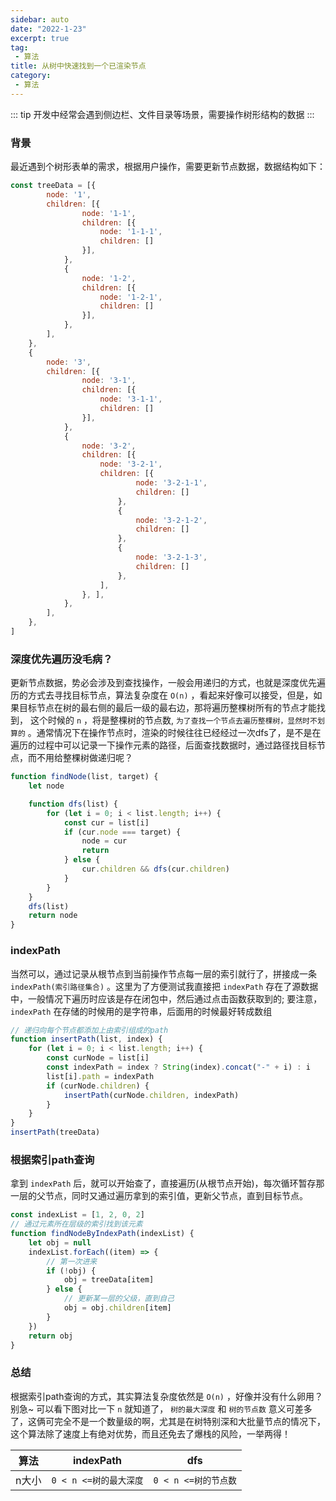 ```yaml
---
sidebar: auto
date: "2022-1-23"
excerpt: true
tag:
 - 算法
title: 从树中快速找到一个已渲染节点
category: 
 - 算法
---
```

::: tip 
开发中经常会遇到侧边栏、文件目录等场景，需要操作树形结构的数据
:::
 <!-- more -->

### 背景

最近遇到个树形表单的需求，根据用户操作，需要更新节点数据，数据结构如下：

```js
const treeData = [{
        node: '1',
        children: [{
                node: '1-1',
                children: [{
                    node: '1-1-1',
                    children: []
                }],
            },
            {
                node: '1-2',
                children: [{
                    node: '1-2-1',
                    children: []
                }],
            },
        ],
    },
    {
        node: '3',
        children: [{
                node: '3-1',
                children: [{
                    node: '3-1-1',
                    children: []
                }],
            },
            {
                node: '3-2',
                children: [{
                    node: '3-2-1',
                    children: [{
                            node: '3-2-1-1',
                            children: []
                        },
                        {
                            node: '3-2-1-2',
                            children: []
                        },
                        {
                            node: '3-2-1-3',
                            children: []
                        },
                    ],
                }, ],
            },
        ],
    },
]
```

### 深度优先遍历没毛病？

更新节点数据，势必会涉及到查找操作，一般会用递归的方式，也就是深度优先遍历的方式去寻找目标节点，算法复杂度在 `O(n)` ，看起来好像可以接受，但是，如果目标节点在树的最右侧的最后一级的最右边，那将遍历整棵树所有的节点才能找到， 这个时候的 ` n ` ，将是整棵树的节点数, `为了查找一个节点去遍历整棵树，显然时不划算的` 。通常情况下在操作节点时，渲染的时候往往已经经过一次dfs了，是不是在遍历的过程中可以记录一下操作元素的路径，后面查找数据时，通过路径找目标节点，而不用给整棵树做递归呢？

```js
function findNode(list, target) {
    let node

    function dfs(list) {
        for (let i = 0; i < list.length; i++) {
            const cur = list[i]
            if (cur.node === target) {
                node = cur
                return
            } else {
                cur.children && dfs(cur.children)
            }
        }
    }
    dfs(list)
    return node
}
```

### indexPath

当然可以，通过记录从根节点到当前操作节点每一层的索引就行了，拼接成一条 `indexPath(索引路径集合)` 。这里为了方便测试我直接把 `indexPath` 存在了源数据中，一般情况下遍历时应该是存在闭包中，然后通过点击函数获取到的; 要注意， `indexPath` 在存储的时候用的是字符串，后面用的时候最好转成数组

```js
// 递归向每个节点都添加上由索引组成的path
function insertPath(list, index) {
    for (let i = 0; i < list.length; i++) {
        const curNode = list[i]
        const indexPath = index ? String(index).concat("-" + i) : i
        list[i].path = indexPath
        if (curNode.children) {
            insertPath(curNode.children, indexPath)
        }
    }
}
insertPath(treeData)
```

### 根据索引path查询

拿到 `indexPath` 后，就可以开始查了，直接遍历(从根节点开始)，每次循环暂存那一层的父节点，同时又通过遍历拿到的索引值，更新父节点，直到目标节点。

```js
const indexList = [1, 2, 0, 2]
// 通过元素所在层级的索引找到该元素
function findNodeByIndexPath(indexList) {
    let obj = null
    indexList.forEach((item) => {
        // 第一次进来
        if (!obj) {
            obj = treeData[item]
        } else {
            // 更新某一层的父级，直到自己
            obj = obj.children[item]
        }
    })
    return obj
}
```

### 总结

根据索引path查询的方式，其实算法复杂度依然是 `O(n)` ，好像并没有什么卵用？别急~ 可以看下图对比一下 `n` 就知道了， `树的最大深度` 和 `树的节点数` 意义可差多了，这俩可完全不是一个数量级的啊，尤其是在树特别深和大批量节点的情况下，这个算法除了速度上有绝对优势，而且还免去了爆栈的风险，一举两得！

|  算法 | indexPath |   dfs     |
|-------| --------  | --------  |
| n大小 | `0 < n <=树的最大深度` | `0 < n <=树的节点数` |
